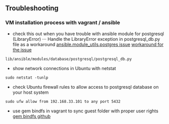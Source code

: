 ## Troubleshooting
### VM installation process with vagrant / ansible
- check this out when you have trouble with ansible module for postgresql (LibraryError)
⋅⋅⋅ Handle the LibraryError exception in postgresql_db.py file as a workaround
[ansible.module_utils.postgres issue](https://github.com/ansible/ansible/issues/65223)
[workaround for the issue](https://github.com/ansible/ansible/pull/65229/files)
```
lib/ansible/modules/database/postgresql/postgresql_db.py
```
- show network connections in Ubuntu with netstat
```
sudo netstat -tunlp
```
- check Ubuntu firewall rules to allow access to postgresql database on your host system
```
sudo ufw allow from 192.168.33.101 to any port 5432
```
- use gem bindfs in vagrant to sync guest folder with proper user rights
[gem bindfs github](https://github.com/gael-ian/vagrant-bindfs)
